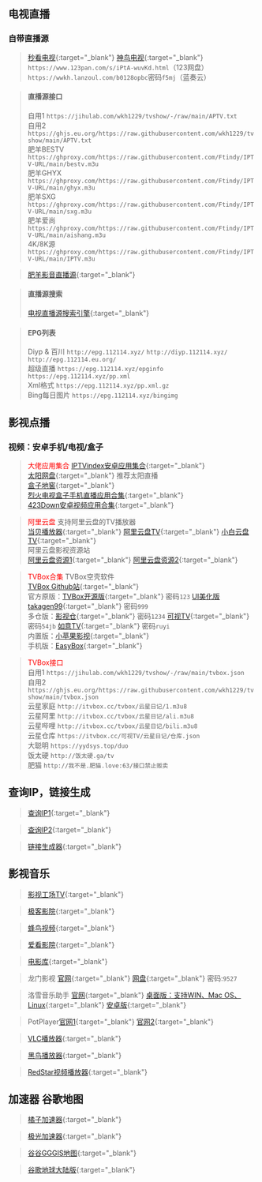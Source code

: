 ## **电视直播**

### 自带直播源
 
> [秒看电视](http://www.miaokantv.cn/){:target="_blank"} [神鸟电视](http://www.shenniaotv.com/){:target="_blank"}  
> `https://www.123pan.com/s/iPtA-wuvKd.html`（123网盘）    
> `https://wwkh.lanzoul.com/b0128opbc`密码`f5mj`（蓝奏云）   
   
> #### 直播源接口 
>   
> 自用1 `https://jihulab.com/wkh1229/tvshow/-/raw/main/APTV.txt`  
> 自用2 `https://ghjs.eu.org/https://raw.githubusercontent.com/wkh1229/tvshow/main/APTV.txt`   
> 肥羊BESTV `https://ghproxy.com/https://raw.githubusercontent.com/Ftindy/IPTV-URL/main/bestv.m3u`   
> 肥羊GHYX `https://ghproxy.com/https://raw.githubusercontent.com/Ftindy/IPTV-URL/main/ghyx.m3u`   
> 肥羊SXG `https://ghproxy.com/https://raw.githubusercontent.com/Ftindy/IPTV-URL/main/sxg.m3u`   
> 肥羊爱尚 `https://ghproxy.com/https://raw.githubusercontent.com/Ftindy/IPTV-URL/main/aishang.m3u`   
> 4K/8K源 `https://ghproxy.com/https://raw.githubusercontent.com/Ftindy/IPTV-URL/main/IPTV.m3u`   

> [肥羊影音直播源](https://github.com/youshandefeiyang/live-Url){:target="_blank"}  
   
> #### 直播源搜索 
>   
> [电视直播源搜索引擎](https://www.foodieguide.com/iptvsearch/){:target="_blank"}  
   
> #### EPG列表
>   
> Diyp & 百川 `http://epg.112114.xyz/` `http://diyp.112114.xyz/` `http://epg.112114.eu.org/`  
> 超级直播 `https://epg.112114.xyz/epginfo` `https://epg.112114.xyz/pp.xml`  
> Xml格式 `https://epg.112114.xyz/pp.xml.gz`  
> Bing每日图片 `https://epg.112114.xyz/bingimg`  

## **影视点播**

### 视频：安卓手机/电视/盒子

> <font color=red>大佬应用集合</font>
> [IPTVindex安卓应用集合](https://tansuo.lanzoub.com/b01592xri){:target="_blank"}  
> [太阳网盘](http://teyonds.ysepan.com/){:target="_blank"} 推荐太阳直播  
> [盒子地窖](http://www.wmsio.cn){:target="_blank"}  
> [烈火电视盒子手机直播应用合集](https://apphot.cc/27447.html){:target="_blank"}  
> [423Down安卓视频应用合集](https://423down.lanzouo.com/b0f1944aj){:target="_blank"}  

> <font color=red>阿里云盘</font>
> 支持阿里云盘的TV播放器  
> [当贝播放器](https://www.dangbei.com/player/){:target="_blank"} [阿里云盘TV](https://aliyunpantv.gitlab.io/){:target="_blank"} [小白云盘TV](https://crazynoby.github.io/){:target="_blank"}  
> 阿里云盘影视资源站  
> [阿里云盘资源1](https://pan666.cn/){:target="_blank"} [阿里云盘资源2](https://t.me/zaihuayun){:target="_blank"}  

> <font color=red>TVBox合集</font>
> TVBox空壳软件  
> [TVBox Github站](https://github.com/liu673cn/box){:target="_blank"}  
> 官方原版：[TVBox开源版](https://tsq.lanzouf.com/b0c4nr91c){:target="_blank"} 密码`123`  [UI美化版takagen99](https://wws.lanzouv.com/b03j4ulyh){:target="_blank"} 密码`999`  
> 多仓版：[影视仓](https://wwjn.lanzout.com/b03jpibob){:target="_blank"} 密码`1234`  [可视TV](https://wwc.lanzoub.com/b0es81t8j){:target="_blank"} 密码`54jb`  [如意TV](https://wwf.lanzoub.com/b0esg6fwh){:target="_blank"} 密码`ruyi`   
> 内置版：[小苹果影视](https://pan.lanzoub.com/b0ahghc4h){:target="_blank"}  
> 手机版：[EasyBox](https://tansuo.lanzoub.com/ioKt70qboiej){:target="_blank"}  

> <font color=red>TVBox接口</font>   
> 自用1 `https://jihulab.com/wkh1229/tvshow/-/raw/main/tvbox.json`  
> 自用2 `https://ghjs.eu.org/https://raw.githubusercontent.com/wkh1229/tvshow/main/tvbox.json`  
> 云星家庭 `http://itvbox.cc/tvbox/云星日记/1.m3u8`  
> 云星阿里 `http://itvbox.cc/tvbox/云星日记/ali.m3u8`  
> 云星哔哩 `http://itvbox.cc/tvbox/云星日记/bili.m3u8`  
> 云星仓库 `https://itvbox.cc/可视TV/云星日记/仓库.json`  
> 大聪明 `https://yydsys.top/duo`  
> 饭太硬 `http://饭太硬.ga/tv`  
> 肥猫 `http://我不是.肥猫.love:63/接口禁止贩卖`  

## **查询IP，链接生成**

> [查询IP1](https://site.ip138.com/){:target="_blank"}  

> [查询IP2](https://www.17ce.com/site){:target="_blank"}  

> [链接生成器](https://ljscq.bmcx.com/){:target="_blank"}  

## **影视音乐**

> [影视工场TV](https://down.ysgc.xyz/){:target="_blank"}  

> [极客影院](https://www.jiketv.com/index.php/label/down.html){:target="_blank"}  

> [蜂鸟视频](https://www.youyouniao.cc/){:target="_blank"}  

> [爱看影院](https://www.ikyy.tv/){:target="_blank"}  

> [电影库](https://www.dianyingku.app/){:target="_blank"}  

> 龙门影视 [官网](http://looo.top/){:target="_blank"} [网盘](https://mop.lanzout.com/b0fg0vmid){:target="_blank"} 密码:`9527`  

> 洛雪音乐助手 [官网](https://github.com/lyswhut){:target="_blank"} [桌面版：支持WIN、Mac OS、Linux](https://github.com/lyswhut/lx-music-desktop){:target="_blank"} [安卓版](https://github.com/lyswhut/lx-music-mobile){:target="_blank"}

> PotPlayer[官网1](https://potplayer.daum.net/?lang=zh_CN){:target="_blank"} [官网2](http://potplayer.tv/?lang=zh_CN){:target="_blank"}  

> [VLC播放器](https://www.videolan.org/){:target="_blank"}  

> [黑鸟播放器](https://guihet.com/blackbird-player.html){:target="_blank"}  

> [RedStar视频播放器](https://tvdat.neocities.org/){:target="_blank"}  

## **加速器 谷歌地图**

> [橘子加速器](https://www.juzifast.com/){:target="_blank"}  

> [极光加速器](https://github.com/getaurora/download){:target="_blank"}  

> [谷谷GGGIS地图](http://www.gggis.com/sy/){:target="_blank"}  

> [谷歌地球大陆版](http://wang.giiiis.com/){:target="_blank"}  
